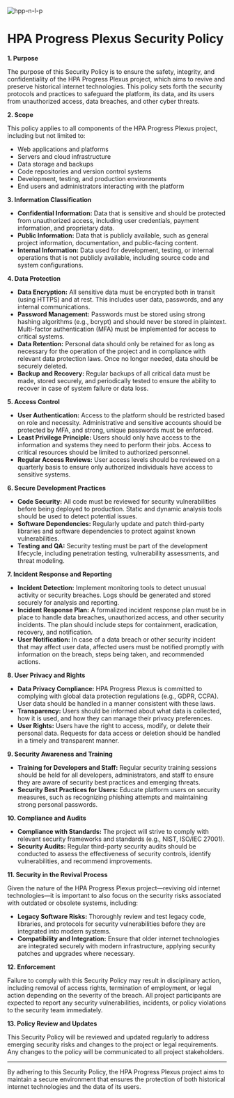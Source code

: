 ![hpp-n-l-p](https://github.com/user-attachments/assets/682891cc-591f-41cd-a486-7faf4e814fd5)

# HPA Progress Plexus Security Policy

**1. Purpose**

The purpose of this Security Policy is to ensure the safety, integrity, and confidentiality of the HPA Progress Plexus project, which aims to revive and preserve historical internet technologies. This policy sets forth the security protocols and practices to safeguard the platform, its data, and its users from unauthorized access, data breaches, and other cyber threats.

**2. Scope**

This policy applies to all components of the HPA Progress Plexus project, including but not limited to:
- Web applications and platforms
- Servers and cloud infrastructure
- Data storage and backups
- Code repositories and version control systems
- Development, testing, and production environments
- End users and administrators interacting with the platform

**3. Information Classification**

- **Confidential Information:** Data that is sensitive and should be protected from unauthorized access, including user credentials, payment information, and proprietary data.
- **Public Information:** Data that is publicly available, such as general project information, documentation, and public-facing content.
- **Internal Information:** Data used for development, testing, or internal operations that is not publicly available, including source code and system configurations.

**4. Data Protection**

- **Data Encryption:** All sensitive data must be encrypted both in transit (using HTTPS) and at rest. This includes user data, passwords, and any internal communications.
- **Password Management:** Passwords must be stored using strong hashing algorithms (e.g., bcrypt) and should never be stored in plaintext. Multi-factor authentication (MFA) must be implemented for access to critical systems.
- **Data Retention:** Personal data should only be retained for as long as necessary for the operation of the project and in compliance with relevant data protection laws. Once no longer needed, data should be securely deleted.
- **Backup and Recovery:** Regular backups of all critical data must be made, stored securely, and periodically tested to ensure the ability to recover in case of system failure or data loss.

**5. Access Control**

- **User Authentication:** Access to the platform should be restricted based on role and necessity. Administrative and sensitive accounts should be protected by MFA, and strong, unique passwords must be enforced.
- **Least Privilege Principle:** Users should only have access to the information and systems they need to perform their jobs. Access to critical resources should be limited to authorized personnel.
- **Regular Access Reviews:** User access levels should be reviewed on a quarterly basis to ensure only authorized individuals have access to sensitive systems.

**6. Secure Development Practices**

- **Code Security:** All code must be reviewed for security vulnerabilities before being deployed to production. Static and dynamic analysis tools should be used to detect potential issues.
- **Software Dependencies:** Regularly update and patch third-party libraries and software dependencies to protect against known vulnerabilities.
- **Testing and QA:** Security testing must be part of the development lifecycle, including penetration testing, vulnerability assessments, and threat modeling.

**7. Incident Response and Reporting**

- **Incident Detection:** Implement monitoring tools to detect unusual activity or security breaches. Logs should be generated and stored securely for analysis and reporting.
- **Incident Response Plan:** A formalized incident response plan must be in place to handle data breaches, unauthorized access, and other security incidents. The plan should include steps for containment, eradication, recovery, and notification.
- **User Notification:** In case of a data breach or other security incident that may affect user data, affected users must be notified promptly with information on the breach, steps being taken, and recommended actions.

**8. User Privacy and Rights**

- **Data Privacy Compliance:** HPA Progress Plexus is committed to complying with global data protection regulations (e.g., GDPR, CCPA). User data should be handled in a manner consistent with these laws.
- **Transparency:** Users should be informed about what data is collected, how it is used, and how they can manage their privacy preferences.
- **User Rights:** Users have the right to access, modify, or delete their personal data. Requests for data access or deletion should be handled in a timely and transparent manner.

**9. Security Awareness and Training**

- **Training for Developers and Staff:** Regular security training sessions should be held for all developers, administrators, and staff to ensure they are aware of security best practices and emerging threats.
- **Security Best Practices for Users:** Educate platform users on security measures, such as recognizing phishing attempts and maintaining strong personal passwords.

**10. Compliance and Audits**

- **Compliance with Standards:** The project will strive to comply with relevant security frameworks and standards (e.g., NIST, ISO/IEC 27001).
- **Security Audits:** Regular third-party security audits should be conducted to assess the effectiveness of security controls, identify vulnerabilities, and recommend improvements.

**11. Security in the Revival Process**

Given the nature of the HPA Progress Plexus project—reviving old internet technologies—it is important to also focus on the security risks associated with outdated or obsolete systems, including:
- **Legacy Software Risks:** Thoroughly review and test legacy code, libraries, and protocols for security vulnerabilities before they are integrated into modern systems.
- **Compatibility and Integration:** Ensure that older internet technologies are integrated securely with modern infrastructure, applying security patches and upgrades where necessary.

**12. Enforcement**

Failure to comply with this Security Policy may result in disciplinary action, including removal of access rights, termination of employment, or legal action depending on the severity of the breach. All project participants are expected to report any security vulnerabilities, incidents, or policy violations to the security team immediately.

**13. Policy Review and Updates**

This Security Policy will be reviewed and updated regularly to address emerging security risks and changes to the project or legal requirements. Any changes to the policy will be communicated to all project stakeholders.

---

By adhering to this Security Policy, the HPA Progress Plexus project aims to maintain a secure environment that ensures the protection of both historical internet technologies and the data of its users.
